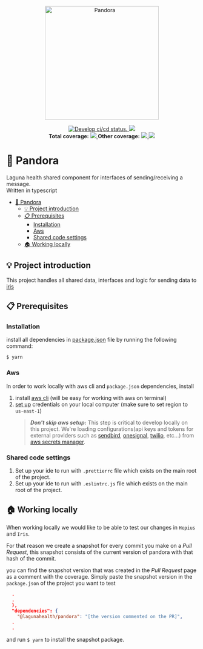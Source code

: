 <p align="center">
  <a href="https://en.wikipedia.org/wiki/Pandora" target="blank"><img src="https://scontent.ftlv5-1.fna.fbcdn.net/v/t1.18169-9/179609_492473770810335_233997892_n.jpg?_nc_cat=102&ccb=1-5&_nc_sid=cdbe9c&_nc_ohc=he4zXYw2UdoAX9EviCJ&_nc_ht=scontent.ftlv5-1.fna&oh=463b5640a4781c5c13583791fab8d2a5&oe=61A967A1" width="300" alt="Pandora" /></a>
</p>

<p align="center">
  <a href="https://github.com/LagunaHealth/pandora/actions?query=branch%3Amaster">
    <img src="https://github.com/LagunaHealth/pandora/workflows/Pandora/badge.svg" alt="Develop ci/cd status." />
  </a>
  <a href="https://github.com/LagunaHealth/pandora/contributors" alt="Contributors">
    <img src="https://img.shields.io/github/contributors/badges/shields" />
  </a> <br/>
  <b>Total coverage:</b>
  <a href="https://laguna-health-coverage.s3.amazonaws.com/pandora/master/lcov-report/index.html" alt="lines">
    <img src="https://laguna-health-coverage.s3.amazonaws.com/pandora/master/badge-lines.svg?branch=master" />
  </a>
  <b>Other coverage:</b>
  <a href="https://laguna-health-coverage.s3.amazonaws.com/pandora/master/lcov-report/index.html" alt="functions">
    <img src="https://laguna-health-coverage.s3.amazonaws.com/pandora/master/badge-functions.svg?branch=master" />
  </a>
  <a href="https://laguna-health-coverage.s3.amazonaws.com/pandora/master/lcov-report/index.html" alt="statements">
    <img src="https://laguna-health-coverage.s3.amazonaws.com/pandora/master/badge-statements.svg?branch=master" />
  </a>
</p>

# 📨 Pandora

Laguna health shared component for interfaces of sending/receiving a message.
<br/>Written in typescript

- [📨 Pandora](#-pandora)
  - [💡 Project introduction](#-project-introduction)
  - [📋 Prerequisites](#-prerequisites)
    - [Installation](#installation)
    - [Aws](#aws)
    - [Shared code settings](#shared-code-settings)
  - [🏠 Working locally](#-working-locally)

## 💡 Project introduction

This project handles all shared data, interfaces and logic for sending data to [iris](https://github.com/LagunaHealth/iris)

## 📋 Prerequisites

### Installation

install all dependencies in [package.json](./package.json) file by running the following command:

```bash
$ yarn
```

### Aws

In order to work locally with aws cli and `package.json` dependencies, install

1. install [aws cli](https://docs.aws.amazon.com/cli/latest/userguide/install-cliv2-mac.html) (will be easy for working with aws on terminal)
2. [set up](https://docs.aws.amazon.com/sdk-for-java/v1/developer-guide/setup-credentials.html) credentials on your local computer (make sure to set region to `us-east-1`)
   > **_Don't skip aws setup:_** This step is critical to develop locally on this project.
   > We're loading configurations(api keys and tokens for external providers such as
   > [sendbird](https://sendbird.com), [onesignal](https://onesignal.com), [twilio](https://www.twilio.com), etc...)
   > from [aws secrets manager](https://aws.amazon.com/secrets-manager/).

### Shared code settings

1. Set up your ide to run with `.prettierrc` file which exists on the main root of the project.
2. Set up your ide to run with `.eslintrc.js` file which exists on the main root of the project.

## 🏠 Working locally

When working locally we would like to be able to test our changes in `Hepius` and `Iris`.

For that reason we create a snapshot for every commit you make on a _Pull Request_, this snapshot consists of the current version of pandora with that hash of the commit.

you can find the snapshot version that was created in the _Pull Request_ page as a comment with the coverage. Simply paste the snapshot version in the `package.json` of the project you want to test

```json
  .
  .
  },
  "dependencies": {
    "@lagunahealth/pandora": "[the version commented on the PR]",
  .
  .
```

and run `$ yarn` to install the snapshot package.
